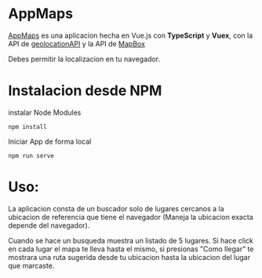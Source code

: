 # AppMaps

[AppMaps](https://appmaps.netlify.app/#/)
es una aplicacion hecha en Vue.js con **TypeScript** y **Vuex**, con la API de [geolocationAPI](https://w3c.github.io/geolocation-api/#introduction) y la API de [MapBox](https://www.mapbox.com/)

Debes permitir la localizacion en tu navegador.

# Instalacion desde NPM
instalar Node Modules
````
npm install
````
Iniciar App de forma local
````
npm run serve
````

# Uso:

La aplicacion consta de un buscador solo de lugares cercanos a la ubicacion de referencia que tiene el navegador (Maneja la ubicacion exacta depende del navegador).

Cuando se hace un busqueda muestra un listado de 5 lugares.
Si hace click en cada lugar el mapa te lleva hasta el mismo, si presionas "Como llegar" te mostrara una ruta sugerida desde tu ubicacion hasta la ubicacion del lugar que marcaste.

